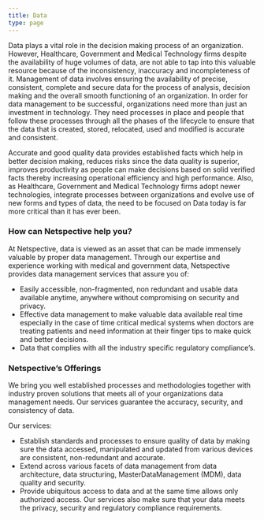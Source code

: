 ```yaml
---
title: Data
type: page
---
```

Data plays a vital role in the decision making process of an organization. However, Healthcare, Government and Medical Technology firms despite the availability of huge volumes of data, are not able to tap into this valuable resource because of the inconsistency, inaccuracy and incompleteness of it. Management of data involves ensuring the availability of precise, consistent, complete and secure data for the process of analysis, decision making and the overall smooth functioning of an organization. In order for data management to be successful, organizations need more than just an investment in technology. They need processes in place and people that follow these processes through all the phases of the lifecycle to ensure that the data that is created, stored, relocated, used and modified is accurate and consistent.

Accurate and good quality data provides established facts which help in better decision making, reduces risks since the data quality is superior, improves productivity as people can make decisions based on solid verified facts thereby increasing operational efficiency and high performance. Also, as Healthcare, Government and Medical Technology firms adopt newer technologies, integrate processes between organizations and evolve use of new forms and types of data, the need to be focused on Data today is far more critical than it has ever been.

### How can Netspective help you?

At Netspective, data is viewed as an asset that can be made immensely valuable by proper data management. Through our expertise and experience working with medical and government data, Netspective provides data management services that assure you of:

* Easily accessible, non-fragmented, non redundant and usable data available anytime, anywhere without compromising on security and privacy.
* Effective data management to make valuable data available real time especially in the case of time critical medical systems when doctors are treating patients and need information at their finger tips to make quick and better decisions.
* Data that complies with all the industry specific regulatory compliance’s.

### Netspective’s Offerings

We bring you well established processes and methodologies together with industry proven solutions that meets all of your organizations data management needs. Our services guarantee the accuracy, security, and consistency of data.

Our services:

* Establish standards and processes to ensure quality of data by making sure the data accessed, manipulated and updated from various devices are consistent, non-redundant and accurate.
* Extend across various facets of data management from data architecture, data structuring, MasterDataManagement (MDM), data quality and security.
* Provide ubiquitous access to data and at the same time allows only authorized access. Our services also make sure that your data meets the privacy, security and regulatory compliance requirements.
